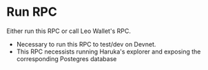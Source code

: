 # Run RPC

Either run this RPC or call Leo Wallet's RPC.

- Necessary to run this RPC to test/dev on Devnet.
- This RPC necessists running Haruka's explorer and exposing the corresponding Postegres database
